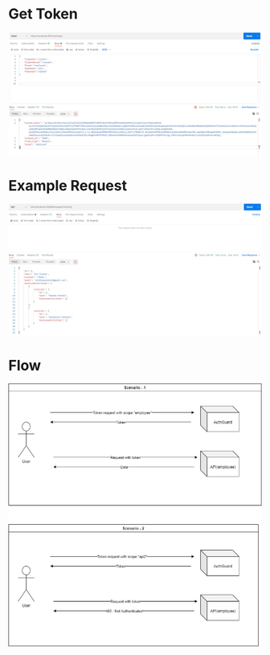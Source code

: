 # Get Token 
![Token](https://github.com/alifurkankizil/Roof/blob/main/images/tokenExample.png)

# Example Request
![Request](https://github.com/alifurkankizil/Roof/blob/main/images/requestExample.png)

# Flow
![Flow](https://github.com/alifurkankizil/Roof/blob/main/images/flow.jpg)
